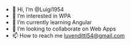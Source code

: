 - 👋 Hi, I’m @Luigi1954
- 👀 I’m interested in WPA
- 🌱 I’m currently learning Angular
- 💞️ I’m looking to collaborate on Web Apps
- 📫 How to reach me luvenditti54@gmail.com

<!---
Luigi1954/Luigi1954 is a ✨ special ✨ repository because its `README.md` (this file) appears on your GitHub profile.
You can click the Preview link to take a look at your changes.
--->
